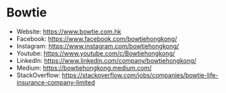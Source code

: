 # Bowtie
- Website: https://www.bowtie.com.hk
- Facebook: https://www.facebook.com/bowtiehongkong/
- Instagram: https://www.instagram.com/bowtiehongkong/
- Youtube: https://www.youtube.com/c/Bowtiehongkong/
- LinkedIn: https://www.linkedin.com/company/bowtiehongkong/
- Medium: https://bowtiehongkong.medium.com/
- StackOverflow: https://stackoverflow.com/jobs/companies/bowtie-life-insurance-company-limited
